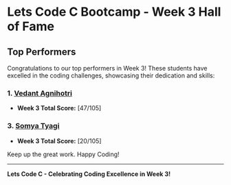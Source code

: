 # Lets Code C Bootcamp - Week 3 Hall of Fame

## Top Performers

Congratulations to our top performers in Week 3! These students have excelled in the coding challenges, showcasing their dedication and skills:

### 1. [Vedant Agnihotri](https://github.com/vedantagnihotri2004)
   - **Week 3 Total Score:** [47/105]

### 3. [Somya Tyagi](https://github.com/somyatyagiji)
   - **Week 3 Total Score:** [20/105]

Keep up the great work. Happy Coding!

---

**Lets Code C - Celebrating Coding Excellence in Week 3!**